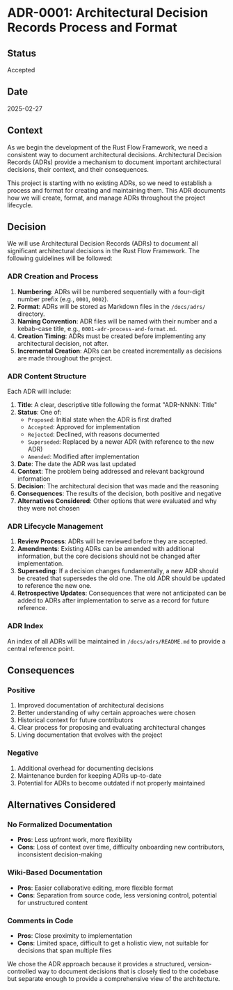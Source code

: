 # ADR-0001: Architectural Decision Records Process and Format

## Status

Accepted

## Date

2025-02-27

## Context

As we begin the development of the Rust Flow Framework, we need a consistent way to document architectural decisions. Architectural Decision Records (ADRs) provide a mechanism to document important architectural decisions, their context, and their consequences.

This project is starting with no existing ADRs, so we need to establish a process and format for creating and maintaining them. This ADR documents how we will create, format, and manage ADRs throughout the project lifecycle.

## Decision

We will use Architectural Decision Records (ADRs) to document all significant architectural decisions in the Rust Flow Framework. The following guidelines will be followed:

### ADR Creation and Process

1. **Numbering**: ADRs will be numbered sequentially with a four-digit number prefix (e.g., `0001`, `0002`).
2. **Format**: ADRs will be stored as Markdown files in the `/docs/adrs/` directory.
3. **Naming Convention**: ADR files will be named with their number and a kebab-case title, e.g., `0001-adr-process-and-format.md`.
4. **Creation Timing**: ADRs must be created before implementing any architectural decision, not after.
5. **Incremental Creation**: ADRs can be created incrementally as decisions are made throughout the project.

### ADR Content Structure

Each ADR will include:

1. **Title**: A clear, descriptive title following the format "ADR-NNNN: Title"
2. **Status**: One of:
   - `Proposed`: Initial state when the ADR is first drafted
   - `Accepted`: Approved for implementation
   - `Rejected`: Declined, with reasons documented
   - `Superseded`: Replaced by a newer ADR (with reference to the new ADR)
   - `Amended`: Modified after implementation
3. **Date**: The date the ADR was last updated
4. **Context**: The problem being addressed and relevant background information
5. **Decision**: The architectural decision that was made and the reasoning
6. **Consequences**: The results of the decision, both positive and negative
7. **Alternatives Considered**: Other options that were evaluated and why they were not chosen

### ADR Lifecycle Management

1. **Review Process**: ADRs will be reviewed before they are accepted.
2. **Amendments**: Existing ADRs can be amended with additional information, but the core decisions should not be changed after implementation.
3. **Superseding**: If a decision changes fundamentally, a new ADR should be created that supersedes the old one. The old ADR should be updated to reference the new one.
4. **Retrospective Updates**: Consequences that were not anticipated can be added to ADRs after implementation to serve as a record for future reference.

### ADR Index

An index of all ADRs will be maintained in `/docs/adrs/README.md` to provide a central reference point.

## Consequences

### Positive

1. Improved documentation of architectural decisions
2. Better understanding of why certain approaches were chosen
3. Historical context for future contributors
4. Clear process for proposing and evaluating architectural changes
5. Living documentation that evolves with the project

### Negative

1. Additional overhead for documenting decisions
2. Maintenance burden for keeping ADRs up-to-date
3. Potential for ADRs to become outdated if not properly maintained

## Alternatives Considered

### No Formalized Documentation

- **Pros**: Less upfront work, more flexibility
- **Cons**: Loss of context over time, difficulty onboarding new contributors, inconsistent decision-making

### Wiki-Based Documentation

- **Pros**: Easier collaborative editing, more flexible format
- **Cons**: Separation from source code, less versioning control, potential for unstructured content

### Comments in Code

- **Pros**: Close proximity to implementation
- **Cons**: Limited space, difficult to get a holistic view, not suitable for decisions that span multiple files

We chose the ADR approach because it provides a structured, version-controlled way to document decisions that is closely tied to the codebase but separate enough to provide a comprehensive view of the architecture.
